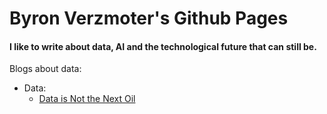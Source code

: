 # Byron Verzmoter's Github Pages
#### I like to write about data, AI and the technological future that can still be.
Blogs about data:
- Data:
    - [Data is Not the Next Oil](byronverz.github.io/Data/Data_is_Not_the_Next_Oil.md)